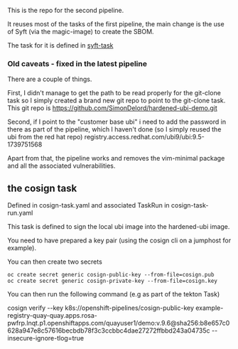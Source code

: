 This is the repo for the second pipeline.

It reuses most of the tasks of the first pipeline, the main change is the use of Syft (via the magic-image) to create the SBOM.

The task for it is defined in [syft-task](https://github.com/SimonDelord/UBI-Security/tree/main/bastion-build/syft-build)


### Old caveats - fixed in the latest pipeline

There are a couple of things.

First, I didn't manage to get the path to be read properly for the git-clone task so I simply created a brand new git repo to point to the git-clone task.
This git repo is https://github.com/SimonDelord/hardened-ubi-demo.git

Second, if I point to the "customer base ubi" i need to add the password in there as part of the pipeline, which I haven't done (so I simply reused the ubi from the red hat repo)
registry.access.redhat.com/ubi9/ubi:9.5-1739751568

Apart from that, the pipeline works and removes the vim-minimal package and all the associated vulnerabilities.


## the cosign task

Defined in cosign-task.yaml and associated TaskRun in cosign-task-run.yaml

This task is defined to sign the local ubi image into the hardened-ubi image.

You need to have prepared a key pair (using the cosign cli on a jumphost for example). 

You can then create two secrets

```
oc create secret generic cosign-public-key --from-file=cosign.pub
oc create secret generic cosign-private-key --from-file=cosign.key
```

You can then run the following command (e.g as part of the tekton Task)

cosign verify --key k8s://openshift-pipelines/cosign-public-key example-registry-quay-quay.apps.rosa-pwfrp.lnqt.p1.openshiftapps.com/quayuser1/demo:v.9.6@sha256:b8e657c0628a947e8c57616becbdb78f3c3ccbbc4dae27272ffbbd243a04735c --insecure-ignore-tlog=true
